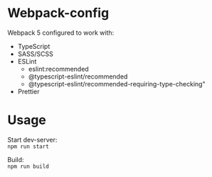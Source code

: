 # Webpack-config

Webpack 5 configured to work with:

- TypeScript
- SASS/SCSS
- ESLint
  - eslint:recommended
  - @typescript-eslint/recommended
  - @typescript-eslint/recommended-requiring-type-checking"
- Prettier

# Usage

Start dev-server:  
`npm run start`

Build:  
`npm run build`
